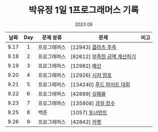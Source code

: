 <div align="center">
  
# 박유정 1일 1프로그래머스 기록
2023 09

| 날짜 | Day | 문제 분류    | 문제                                                  | 비고 |
| :--: | :-: | ------------ | ----------------------------------------------------- | ---- |
| 9.17 |  1  | 프로그래머스 | [12943] [콜라츠 추측](./3주차/0917)            |      |
| 9.18 |  2  | 프로그래머스 | [82612] [부족한 금액 계산하기](./4주차/0918/)            |      |
| 9.19 |  3  | 프로그래머스 | [12982] [예산](./4주차/0919/)            |      |
| 9.20 |  4  | 프로그래머스 | [12926] [시저 암호](./4주차/0920/)            |      |
| 9.21 |  5  | 프로그래머스 | [134240] [푸드 파이트 대회](./4주차/0921/)            |      |
| 9.22 |  6  | 프로그래머스 | [42889] [실패율](./4주차/0922/)            |      |
| 9.23 |  7  | 프로그래머스 | [135808] [과일 장수](./4주차/0923/)            |      |
| 9.25 |  8  | 백준 | [1057] [토너먼트](./5주차/0925/)            |      |
| 9.26 |  9  | 프로그래머스 | [42842] [카펫](./5주차/0926/)            |      |


</div>

